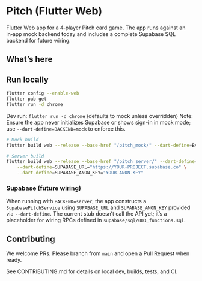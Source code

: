 # Pitch (Flutter Web)

Flutter Web app for a 4‑player Pitch card game. The app runs against an in‑app mock backend today and includes a complete Supabase SQL backend for future wiring.

## What’s here

## Run locally
```bash
flutter config --enable-web
flutter pub get
flutter run -d chrome
```

 Dev run: `flutter run -d chrome` (defaults to mock unless overridden)
 Note: Ensure the app never initializes Supabase or shows sign-in in mock mode; use `--dart-define=BACKEND=mock` to enforce this.
```bash
# Mock build
flutter build web --release --base-href "/pitch_mock/" --dart-define=BACKEND=mock

# Server build
flutter build web --release --base-href "/pitch_server/" --dart-define=BACKEND=server \
	--dart-define=SUPABASE_URL="https://YOUR-PROJECT.supabase.co" \
	--dart-define=SUPABASE_ANON_KEY="YOUR-ANON-KEY"
```

### Supabase (future wiring)
When running with `BACKEND=server`, the app constructs a `SupabasePitchService` using `SUPABASE_URL` and `SUPABASE_ANON_KEY` provided via `--dart-define`. The current stub doesn’t call the API yet; it’s a placeholder for wiring RPCs defined in `supabase/sql/003_functions.sql`.

## Contributing
We welcome PRs. Please branch from `main` and open a Pull Request when ready.

See CONTRIBUTING.md for details on local dev, builds, tests, and CI.
